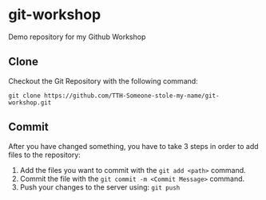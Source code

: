 # git-workshop
Demo repository for my Github Workshop

## Clone 
Checkout the Git Repository with the following command: 

`git clone https://github.com/TTH-Someone-stole-my-name/git-workshop.git`

## Commit 
After you have changed something, you have to take 3 steps in order to add files to the repository: 
1. Add the files you want to commit with the `git add <path>` command. 
2. Commit the file with the `git commit -m <Commit Message>` command. 
3. Push your changes to the server using: `git push`
